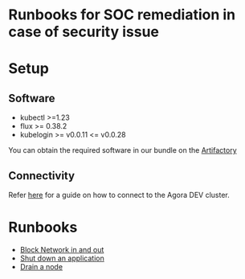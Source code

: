 Runbooks for SOC remediation in case of security issue
======================================================

# Setup

## Software
  - kubectl >=1.23
  - flux >= 0.38.2
  - kubelogin >= v0.0.11 <= v0.0.28

You can obtain the required software in our bundle on the [Artifactory](https://artifactory-ha.tri-ad.tech/ui/native/wcm-cityos/tools/k8s-tools/)

## Connectivity
Refer [here](../../../k8s/dev/README.md) for a guide on how to connect to the Agora DEV cluster.

# Runbooks

  - [Block Network in and out](1-block-network-in-and-out.md)
  - [Shut down an application](2-shut-down-application.md)
  - [Drain a node](5-cordon-and-drain-node.md)
